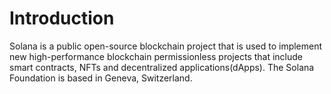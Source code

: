 # Introduction

Solana is a public open-source blockchain project that is used to implement new high-performance blockchain permissionless projects that include smart contracts, NFTs and decentralized applications(dApps). The Solana Foundation is based in Geneva, Switzerland.
